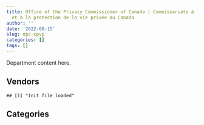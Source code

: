```yaml
---
title: Office of the Privacy Commissioner of Canada | Commissariats à l’information
  et à la protection de la vie privée au Canada
author: ''
date: '2022-08-15'
slug: opc-cpvp
categories: []
tags: []
---
```


<script src="/rmarkdown-libs/htmlwidgets/htmlwidgets.js"></script>
<link href="/rmarkdown-libs/datatables-css/datatables-crosstalk.css" rel="stylesheet" />
<script src="/rmarkdown-libs/datatables-binding/datatables.js"></script>
<script src="/rmarkdown-libs/jquery/jquery-3.6.0.min.js"></script>
<link href="/rmarkdown-libs/dt-core-bootstrap/css/dataTables.bootstrap.min.css" rel="stylesheet" />
<link href="/rmarkdown-libs/dt-core-bootstrap/css/dataTables.bootstrap.extra.css" rel="stylesheet" />
<script src="/rmarkdown-libs/dt-core-bootstrap/js/jquery.dataTables.min.js"></script>
<script src="/rmarkdown-libs/dt-core-bootstrap/js/dataTables.bootstrap.min.js"></script>
<link href="/rmarkdown-libs/crosstalk/css/crosstalk.min.css" rel="stylesheet" />
<script src="/rmarkdown-libs/crosstalk/js/crosstalk.min.js"></script>
<script src="/rmarkdown-libs/htmlwidgets/htmlwidgets.js"></script>
<link href="/rmarkdown-libs/datatables-css/datatables-crosstalk.css" rel="stylesheet" />
<script src="/rmarkdown-libs/datatables-binding/datatables.js"></script>
<script src="/rmarkdown-libs/jquery/jquery-3.6.0.min.js"></script>
<link href="/rmarkdown-libs/dt-core-bootstrap/css/dataTables.bootstrap.min.css" rel="stylesheet" />
<link href="/rmarkdown-libs/dt-core-bootstrap/css/dataTables.bootstrap.extra.css" rel="stylesheet" />
<script src="/rmarkdown-libs/dt-core-bootstrap/js/jquery.dataTables.min.js"></script>
<script src="/rmarkdown-libs/dt-core-bootstrap/js/dataTables.bootstrap.min.js"></script>
<link href="/rmarkdown-libs/crosstalk/css/crosstalk.min.css" rel="stylesheet" />
<script src="/rmarkdown-libs/crosstalk/js/crosstalk.min.js"></script>

Department content here.

## Vendors

    ## [1] "Init file loaded"

<div id="htmlwidget-1" style="width:100%;height:auto;" class="datatables html-widget"></div>
<script type="application/json" data-for="htmlwidget-1">{"x":{"style":"bootstrap","filter":"none","vertical":false,"data":[["<a href=\"/vendors/acart_communications/\">ACART COMMUNICATIONS<\/a>","<a href=\"/vendors/advanced_business_interiors/\">ADVANCED BUSINESS INTERIORS<\/a>","<a href=\"/vendors/advanced_chippewa_technologies/\">ADVANCED CHIPPEWA TECHNOLOGIES<\/a>","<a href=\"/vendors/altis_human_resources/\">ALTIS HUMAN RESOURCES<\/a>","<a href=\"/vendors/asokan_business_interiors/\">ASOKAN BUSINESS INTERIORS<\/a>","<a href=\"/vendors/avi_spl_canada/\">AVI SPL CANADA<\/a>","<a href=\"/vendors/bell_canada/\">BELL CANADA<\/a>","<a href=\"/vendors/cbci_telecom/\">CBCI TELECOM<\/a>","<a href=\"/vendors/cdw_canada/\">CDW CANADA<\/a>","<a href=\"/vendors/conexsys/\">CONEXSYS<\/a>","<a href=\"/vendors/dell_computer/\">DELL COMPUTER<\/a>","<a href=\"/vendors/deloitte_and_touche/\">DELOITTE AND TOUCHE<\/a>","<a href=\"/vendors/elsevier/\">ELSEVIER<\/a>","<a href=\"/vendors/etico/\">ETICO<\/a>","<a href=\"/vendors/excel_human_resources/\">EXCEL HUMAN RESOURCES<\/a>","<a href=\"/vendors/fmc_professionals/\">FMC PROFESSIONALS<\/a>","<a href=\"/vendors/gartner/\">GARTNER<\/a>","<a href=\"/vendors/goss_gilroy/\">GOSS GILROY<\/a>","<a href=\"/vendors/integra_networks/\">INTEGRA NETWORKS<\/a>","<a href=\"/vendors/ipss/\">IPSS<\/a>","<a href=\"/vendors/itex/\">ITEX<\/a>","<a href=\"/vendors/kpmg/\">KPMG<\/a>","<a href=\"/vendors/language_research_development_group/\">LANGUAGE RESEARCH DEVELOPMENT GROUP<\/a>","<a href=\"/vendors/lexisnexis_canada/\">LEXISNEXIS CANADA<\/a>","<a href=\"/vendors/lionbridge/\">LIONBRIDGE<\/a>","<a href=\"/vendors/lowe_martin_company/\">LOWE MARTIN COMPANY<\/a>","<a href=\"/vendors/makwa_resourcing/\">MAKWA RESOURCING<\/a>","<a href=\"/vendors/megalexis_communications/\">MEGALEXIS COMMUNICATIONS<\/a>","<a href=\"/vendors/microsoft_canada/\">MICROSOFT CANADA<\/a>","<a href=\"/vendors/mnp/\">MNP<\/a>","<a href=\"/vendors/nisha_techonologies/\">NISHA TECHONOLOGIES<\/a>","<a href=\"/vendors/optiv_canada_federal/\">OPTIV CANADA FEDERAL<\/a>","<a href=\"/vendors/raymond_chabot_grant_thornton/\">RAYMOND CHABOT GRANT THORNTON<\/a>","<a href=\"/vendors/risk_sciences_international/\">RISK SCIENCES INTERNATIONAL<\/a>","<a href=\"/vendors/sharp_electronics/\">SHARP ELECTRONICS<\/a>","<a href=\"/vendors/softchoice/\">SOFTCHOICE<\/a>","<a href=\"/vendors/st_joseph_print_group/\">ST JOSEPH PRINT GROUP<\/a>","<a href=\"/vendors/stantec/\">STANTEC<\/a>","<a href=\"/vendors/stiff_sentences/\">STIFF SENTENCES<\/a>","<a href=\"/vendors/teknion/\">TEKNION<\/a>","<a href=\"/vendors/telecom_computer_services/\">TELECOM COMPUTER SERVICES<\/a>","<a href=\"/vendors/the_aim_group/\">THE AIM GROUP<\/a>","<a href=\"/vendors/the_right_door_consulting/\">THE RIGHT DOOR CONSULTING<\/a>","<a href=\"/vendors/the_vcan_group/\">THE VCAN GROUP<\/a>","<a href=\"/vendors/totem_offisource/\">TOTEM OFFISOURCE<\/a>","<a href=\"/vendors/trm_technologies/\">TRM TECHNOLOGIES<\/a>"],[null,"$   51,232.97","$   20,309.29","$  178,665.15","$   21,125.38","$   10,247.62",null,"$   25,276.24","$   24,665.54","$      814.30",null,null,null,null,"$   19,057.11","$   89,249.34",null,null,"$    4,713.52",null,"$  747,147.60",null,null,null,null,"$   17,246.25",null,null,null,null,null,null,"$   13,222.12",null,null,"$   24,749.04","$   18,712.18",null,null,null,null,null,"$   23,940.00","$  112,738.59",null,null],["$   24,577.50","$   87,043.99","$  218,816.22","$  270,045.72","$   43,235.14",null,null,"$  292,889.68",null,"$   39,320.07",null,"$   20,457.62","$   18,352.31","$   24,995.57","$  159,643.27","$  119,230.81","$   76,515.86",null,"$   12,938.12",null,"$   43,961.04",null,null,"$   12,231.04","$   99,892.00","$   17,246.25","$   11,187.00",null,"$   16,008.68","$   24,995.57","$  115,265.60",null,"$    9,772.88",null,"$    9,968.96","$   19,124.03","$   16,950.00","$   14,989.45","$   24,860.00",null,null,"$  236,963.56","$   34,505.87","$   35,234.24",null,null],[null,"$   30,536.85","$   24,685.02","$  113,276.16",null,"$   40,661.72",null,"$   45,443.63","$   18,103.73","$   23,751.91","$   43,919.48","$   44,262.01",null,null,"$   23,601.38","$   41,560.46","$   78,803.87",null,null,"$   24,603.01","$  122,417.31",null,"$    2,371.13","$   13,590.04",null,null,null,null,"$  189,268.92",null,"$  230,381.24","$   32,496.69",null,null,"$   37,391.96","$   22,285.83",null,null,"$   24,860.00","$   14,739.00","$    5,683.01","$2,514,016.42","$   15,306.33",null,"$   22,397.13","$   17,673.20"],[null,null,"$   27,035.77","$   62,723.88",null,"$   11,548.96","$   79,810.59","$   51,049.88","$   24,845.83",null,"$   13,691.07",null,null,null,null,null,"$   78,803.87","$   66,812.81",null,"$   42,355.99","$   47,532.36","$   39,416.66","$   37,628.87","$   19,605.54","$   39,999.80",null,null,"$    8,464.26","$  334,774.19",null,"$  188,510.13","$   25,736.09","$   30,329.70","$   39,816.00","$   45,575.21","$   17,338.89",null,null,null,"$   83,309.19","$   20,240.95","$2,782,611.86","$   27,386.24",null,null,null]],"container":"<table class=\"table table-striped table-hover row-border order-column display\">\n  <thead>\n    <tr>\n      <th>Vendor<\/th>\n      <th>2017-2018<\/th>\n      <th>2018-2019<\/th>\n      <th>2019-2020<\/th>\n      <th>2020-2021<\/th>\n    <\/tr>\n  <\/thead>\n<\/table>","options":{"order":[[4,"desc"]],"pageLength":10,"autoWidth":true,"columnDefs":[],"orderClasses":false}},"evals":[],"jsHooks":[]}</script>

## Categories

<div id="htmlwidget-2" style="width:100%;height:auto;" class="datatables html-widget"></div>
<script type="application/json" data-for="htmlwidget-2">{"x":{"style":"bootstrap","filter":"none","vertical":false,"data":[["<a href=\"/categories/10_office_management/\">10_office_management<\/a>","<a href=\"/categories/2_professional_services/\">2_professional_services<\/a>","<a href=\"/categories/3_information_technology/\">3_information_technology<\/a>","<a href=\"/categories/4_medical/\">4_medical<\/a>","<a href=\"/categories/6_industrial_products_and_services/\">6_industrial_products_and_services<\/a>","<a href=\"/categories/8_security_and_protection/\">8_security_and_protection<\/a>","<a href=\"/categories/9_human_capital/\">9_human_capital<\/a>"],["$  175,291.36","$1,076,466.72","$1,526,433.46",null,null,null,"$   33,419.77"],["$  248,846.18","$1,495,932.44","$2,334,368.24",null,"$      428.80","$   20,878.41","$  171,518.00"],["$  143,490.95","$2,216,424.87","$4,039,740.46",null,"$   21,991.32","$   17,106.04","$  121,201.35"],["$  189,743.91","$1,771,484.04","$4,111,455.68","$   24,860.00",null,null,"$  189,980.30"]],"container":"<table class=\"table table-striped table-hover row-border order-column display\">\n  <thead>\n    <tr>\n      <th>Category<\/th>\n      <th>2017-2018<\/th>\n      <th>2018-2019<\/th>\n      <th>2019-2020<\/th>\n      <th>2020-2021<\/th>\n    <\/tr>\n  <\/thead>\n<\/table>","options":{"order":[[4,"desc"]],"pageLength":20,"autoWidth":true,"columnDefs":[],"orderClasses":false,"lengthMenu":[10,20,25,50,100]}},"evals":[],"jsHooks":[]}</script>
